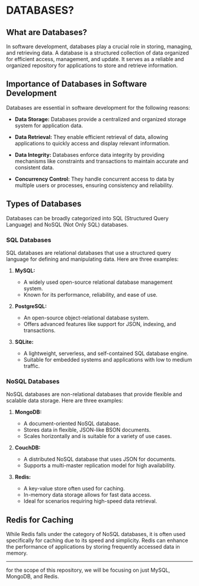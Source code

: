 # DATABASES?

## What are Databases?

In software development, databases play a crucial role in storing, managing, and retrieving data. A database is a structured collection of data organized for efficient access, management, and update. It serves as a reliable and organized repository for applications to store and retrieve information.

## Importance of Databases in Software Development

Databases are essential in software development for the following reasons:

- **Data Storage:** Databases provide a centralized and organized storage system for application data.
  
- **Data Retrieval:** They enable efficient retrieval of data, allowing applications to quickly access and display relevant information.

- **Data Integrity:** Databases enforce data integrity by providing mechanisms like constraints and transactions to maintain accurate and consistent data.

- **Concurrency Control:** They handle concurrent access to data by multiple users or processes, ensuring consistency and reliability.

## Types of Databases

Databases can be broadly categorized into SQL (Structured Query Language) and NoSQL (Not Only SQL) databases.

### SQL Databases

SQL databases are relational databases that use a structured query language for defining and manipulating data. Here are three examples:

1. **MySQL:**
   - A widely used open-source relational database management system.
   - Known for its performance, reliability, and ease of use.

2. **PostgreSQL:**
   - An open-source object-relational database system.
   - Offers advanced features like support for JSON, indexing, and transactions.

3. **SQLite:**
   - A lightweight, serverless, and self-contained SQL database engine.
   - Suitable for embedded systems and applications with low to medium traffic.

### NoSQL Databases

NoSQL databases are non-relational databases that provide flexible and scalable data storage. Here are three examples:

1. **MongoDB:**
   - A document-oriented NoSQL database.
   - Stores data in flexible, JSON-like BSON documents.
   - Scales horizontally and is suitable for a variety of use cases.

2. **CouchDB:**
   - A distributed NoSQL database that uses JSON for documents.
   - Supports a multi-master replication model for high availability.

3. **Redis:**
   - A key-value store often used for caching.
   - In-memory data storage allows for fast data access.
   - Ideal for scenarios requiring high-speed data retrieval.

## Redis for Caching

While Redis falls under the category of NoSQL databases, it is often used specifically for caching due to its speed and simplicity. Redis can enhance the performance of applications by storing frequently accessed data in memory.

---

for the scope of this repository, we will be focusing on just MySQL, MongoDB, and Redis.
